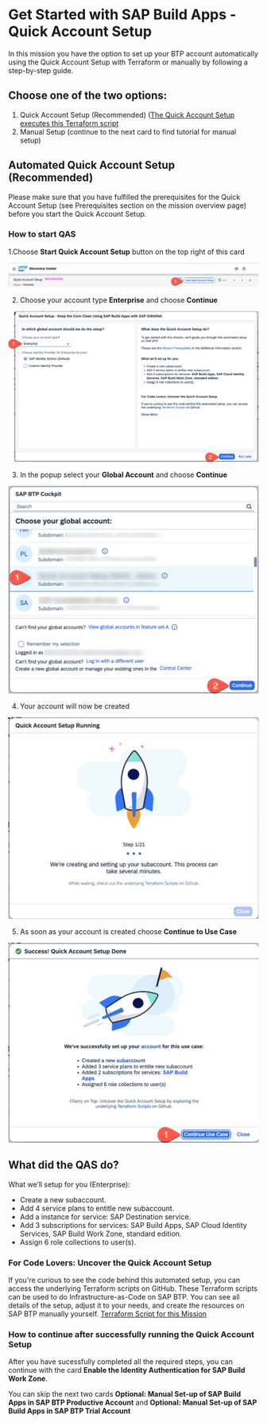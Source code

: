 # Get Started with SAP Build Apps - Quick Account Setup

In this mission you have the option to set up your BTP account automatically using the Quick Account Setup with Terraform or manually by following a step-by-step guide.

## Choose one of the two options:
1.	Quick Account Setup (Recommended)
([The Quick Account Setup executes this Terraform script](https://github.com/SAP-samples/btp-terraform-samples/tree/main/released/discovery_center/mission_4024) 
2.	Manual Setup (continue to the next card to find tutorial for manual setup)

## Automated Quick Account Setup (Recommended)
Please make sure that you have fulfilled the prerequisites for the Quick Account Setup (see Prerequisites section on the mission overview page) before you start the Quick Account Setup.

### How to start QAS

1.Choose **Start Quick Account Setup** button on the top right of this card

  ![QAS](./images/qas_1.png)

2. Choose your account type **Enterprise** and choose **Continue**

  ![QAS](./images/qas_2.png)

3. In the popup select your **Global Account** and choose **Continue**

 ![QAS](./images/qas_3.png)

4. Your account will now be created

 ![QAS](./images/qas_4.png)

 5. As soon as your account is created choose **Continue to Use Case**

  ![QAS](./images/qas_5.png)


## What did the QAS do?
 
What we’ll setup for you (Enterprise):
- Create a new subaccount.
- Add 4 service plans to entitle new subaccount.
- Add a instance for service: SAP Destination service.
- Add 3 subscriptions for services: SAP Build Apps, SAP Cloud Identity Services, SAP Build Work Zone, standard edition.
- Assign 6 role collections to user(s).

### For Code Lovers: Uncover the Quick Account Setup
If you're curious to see the code behind this automated setup, you can access the underlying Terraform scripts on GitHub.
These Terraform scripts can be used to do Infrastructure-as-Code on SAP BTP. You can see all details of the setup, adjust it to your needs, and create the resources on SAP BTP manually yourself.
[Terraform Script for this Mission](https://github.com/SAP-samples/btp-terraform-samples/tree/main/released/discovery_center/mission_4024)

### How to continue after successfully running the Quick Account Setup


After you have sucessfully completed all the required steps, you can continue with the card **Enable the Identity Authentication for SAP Build Work Zone**.

You can skip the next two cards **Optional: Manual Set-up of SAP Build Apps in SAP BTP Productive Account** and **Optional: Manual Set-up of SAP Build Apps in SAP BTP Trial Account**









